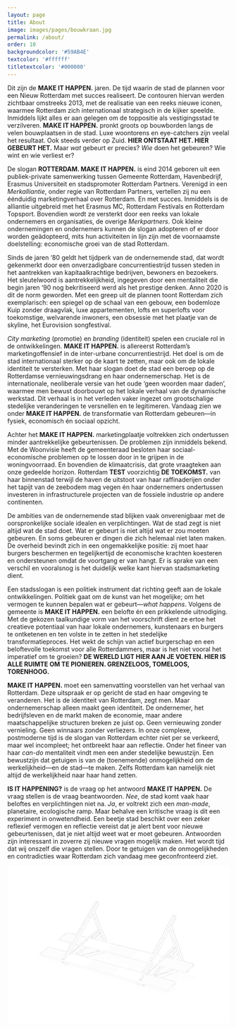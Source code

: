```yaml
---
layout: page
title: About
image: images/pages/bouwkraan.jpg
permalink: /about/
order: 10
backgroundcolor: '#59AB4E'
textcolor: '#ffffff'
titletextcolor: '#000000'
---
```


Dit zijn de **MAKE IT HAPPEN.** jaren. De tijd waarin de stad de plannen voor een Nieuw Rotterdam met succes realiseert. De contouren hiervan werden zichtbaar omstreeks 2013, met de realisatie van een reeks nieuwe iconen, waarmee Rotterdam zich internationaal strategisch in de kijker speelde. Inmiddels lijkt alles er aan gelegen om de toppositie als vestigingsstad te verzilveren. **MAKE IT HAPPEN.** pronkt groots op bouwborden langs de velen bouwplaatsen in de stad. Luxe woontorens en eye-catchers zijn veelal het resultaat. Ook steeds verder op Zuid. **HIER ONTSTAAT HET. HIER GEBEURT HET.** Maar _wat_ gebeurt er precies? _Wie_ doen het gebeuren? Wie wint en wie verliest er?

De slogan **ROTTERDAM. MAKE IT HAPPEN.** is eind 2014 geboren uit een publiek-private samenwerking tussen Gemeente Rotterdam, Havenbedrijf, Erasmus Universiteit en stadspromoter Rotterdam Partners. Verenigd in een _Merkalliantie_, onder regie van Rotterdam Partners, vertellen zij nu een éénduidig marketingverhaal over Rotterdam. En met succes. Inmiddels is de alliantie uitgebreid met het Erasmus MC, Rotterdam Festivals en Rotterdam Topsport. Bovendien wordt ze versterkt door een reeks van lokale ondernemers en organisaties, de overige _Merkpartners_. Ook kleine ondernemingen en ondernemers kunnen de slogan adopteren of er door worden geädopteerd, mits hun activiteiten in lijn zijn met de voornaamste doelstelling: economische groei van de stad Rotterdam.

Sinds de jaren ‘80 geldt het tijdperk van de ondernemende stad, dat wordt gekenmerkt door een onverzadigbare concurrentiestrijd tussen steden in het aantrekken van kapitaalkrachtige bedrijven, bewoners en bezoekers. Het sleutelwoord is aantrekkelijkheid, ingegeven door een mentaliteit die begin jaren ‘90 nog bekritiseerd werd als het prestige denken. Anno 2020 is dit de norm geworden. Met een greep uit de plannen toont Rotterdam zich exemplarisch: een spiegel op de schaal van een gebouw, een bodemloze Kuip zonder draagvlak, luxe appartementen, lofts en superlofts voor toekomstige, welvarende inwoners, een obsessie met het plaatje van de skyline, het Eurovision songfestival.

_City marketing_ (promotie) en _branding_ (identiteit) spelen een cruciale rol in de ontwikkelingen. **MAKE IT HAPPEN.** is allereerst Rotterdam’s marketingoffensief in de inter-urbane concurrentiestrijd. Het doel is om de stad internationaal sterker op de kaart te zetten, maar ook om de lokale identiteit te versterken. Met haar slogan doet de stad een beroep op de Rotterdamse vernieuwingsdrang en haar ondernemerschap. Het is de internationale, neoliberale versie van het oude ‘geen woorden maar daden’, waarmee men bewust doorbouwt op het lokale verhaal van de dynamische werkstad. Dit verhaal is in het verleden vaker ingezet om grootschalige stedelijke veranderingen te versnellen en te legitimeren. Vandaag zien we onder **MAKE IT HAPPEN.** de transformatie van Rotterdam gebeuren—in fysiek, economisch én sociaal opzicht.

Achter het **MAKE IT HAPPEN.** marketingplaatje voltrekken zich ondertussen minder aantrekkelijke gebeurtenissen. De problemen zijn inmiddels bekend. Met de Woonvisie heeft de gemeenteraad besloten haar sociaal-economische problemen op te lossen door in te grijpen in de woningvoorraad. En bovendien de klimaatcrisis, dat grote vraagteken aan onze gedeelde horizon. Rotterdam **TEST** voorzichtig **DE TOEKOMST.** van haar binnenstad terwijl de haven de uitstoot van haar raffinaderijen onder het tapijt van de zeebodem mag vegen én haar ondernemers ondertussen investeren in infrastructurele projecten van de fossiele industrie op andere continenten.

De ambities van de ondernemende stad blijken vaak onverenigbaar met de oorspronkelijke sociale idealen en verplichtingen. Wat de stad zegt is niet altijd wat de stad doet. Wat er gebeurt is niet altijd wat er zou moeten gebeuren. En soms gebeuren er dingen die zich helemaal niet laten maken. De overheid bevindt zich in een ongemakkelijke positie: zij moet haar burgers beschermen en tegelijkertijd de economische krachten koesteren en ondersteunen omdat de voortgang er van hangt. Er is sprake van een verschil en vooralsnog is het duidelijk welke kant hiervan stadsmarketing dient.

Een stadsslogan is een politiek instrument dat richting geeft aan de lokale ontwikkelingen. Politiek gaat om de kunst van het mogelijke; om het vermogen te kunnen bepalen wat er gebeurt—_what happens_. Volgens de gemeente is **MAKE IT HAPPEN.** een belofte én een prikkelende uitnodiging. Met de gekozen taalkundige vorm van het voorschrift dient ze ertoe het creatieve potentiaal van haar lokale ondernemers, kunstenaars en burgers te ontketenen en ten volste in te zetten in het stedelijke transformatieproces. Het wekt de schijn van actief burgerschap en een beloftevolle toekomst voor alle Rotterdammers, maar is het niet vooral het imperatief om te groeien? **DE WERELD LIGT HIER AAN JE VOETEN. HIER IS ALLE RUIMTE OM TE PIONIEREN. GRENZELOOS, TOMELOOS, TORENHOOG.**

**MAKE IT HAPPEN.** moet een samenvatting voorstellen van het verhaal van Rotterdam. Deze uitspraak er op gericht de stad en haar omgeving te veranderen. Het is de identiteit van Rotterdam, zegt men. Maar ondernemerschap alleen maakt geen identiteit. De ondernemer, het bedrijfsleven en de markt maken de economie, maar andere maatschappelijke structuren breken ze juist op. Geen vernieuwing zonder vernieling. Geen winnaars zonder verliezers. In onze complexe, postmoderne tijd is de slogan van Rotterdam echter niet per se verkeerd, maar wel incompleet; het ontbreekt haar aan reflectie. Onder het fineer van haar _can-do_ mentaliteit vindt men een ander stedelijke bewustzijn. Een bewustzijn dat getuigen is van de (toenemende) onmogelijkheid om de werkelijkheid—en de stad—te maken. Zelfs Rotterdam kan namelijk niet altijd de werkelijkheid naar haar hand zetten.

**IS IT HAPPENING?** is de vraag op het antwoord **MAKE IT HAPPEN.** De vraag stellen is de vraag beantwoorden. _Nee_, de stad komt vaak haar beloftes en verplichtingen niet na. _Ja_, er voltrekt zich een _man-made_, planetaire, ecologische ramp. Maar behalve een kritische vraag is dit een experiment in onwetendheid. Een beetje stad beschikt over een zeker reflexief vermogen en reflectie vereist dat je alert bent voor nieuwe gebeurtenissen, dat je niet altijd weet wat er moet gebeuren. Antwoorden zijn interessant in zoverre zij nieuwe vragen mogelijk maken. Het wordt tijd dat wij onszelf die vragen stellen. Door te getuigen van de onmogelijkheden en contradicties waar Rotterdam zich vandaag mee geconfronteerd ziet.

![IS IT HAPPENING?](assets/misc/schrikhek-wit.png)